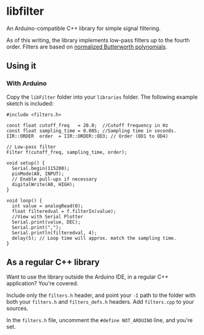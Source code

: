 # libfilter
An Arduino-compatible C++ library for simple signal filtering. 

As of this writing, the library implements low-pass filters up to the fourth order. 
Filters are based on [normalized Butterworth polynomials](https://en.wikipedia.org/wiki/Butterworth_filter).

## Using it 

### With Arduino

Copy the `libFilter` folder into your `libraries` folder. The following example sketch is included:

    #include <filters.h>
    
    const float cutoff_freq   = 20.0;  //Cutoff frequency in Hz
    const float sampling_time = 0.005; //Sampling time in seconds.
    IIR::ORDER  order  = IIR::ORDER::OD3; // Order (OD1 to OD4)
    
    // Low-pass filter
    Filter f(cutoff_freq, sampling_time, order);
    
    void setup() {
      Serial.begin(115200);
      pinMode(A0, INPUT);
      // Enable pull-ups if necessary
      digitalWrite(A0, HIGH);
    }
    
    void loop() {
      int value = analogRead(0);
      float filteredval = f.filterIn(value);
      //View with Serial Plotter
      Serial.print(value, DEC);
      Serial.print(",");
      Serial.println(filteredval, 4);
      delay(5); // Loop time will approx. match the sampling time.
    }

## As a regular C++ library

Want to use the library outside the Arduino IDE, in a regular C++ application? You're covered.

Include only the `filters.h` header, and point your `-I` path to the folder with both your `filters.h` and `filters_defs.h` headers.
Add `filters.cpp` to your sources. 

In the `filters.h` file, uncomment the `#define NOT_ARDUINO` line, and you're set.  
